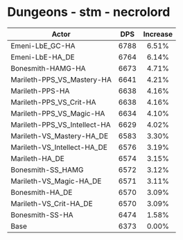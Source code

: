 # Dungeons - stm - necrolord
| Actor | DPS | Increase |
|---|:---:|:---:|
|Emeni-LbE_GC-HA|6788|6.51%|
|Emeni-LbE-HA_DE|6764|6.14%|
|Bonesmith-HAMG-HA|6673|4.71%|
|Marileth-PPS_VS_Mastery-HA|6641|4.21%|
|Marileth-PPS-HA|6638|4.16%|
|Marileth-PPS_VS_Crit-HA|6638|4.16%|
|Marileth-PPS_VS_Magic-HA|6634|4.10%|
|Marileth-PPS_VS_Intellect-HA|6629|4.02%|
|Marileth-VS_Mastery-HA_DE|6583|3.30%|
|Marileth-VS_Intellect-HA_DE|6576|3.19%|
|Marileth-HA_DE|6574|3.15%|
|Bonesmith-SS_HAMG|6572|3.12%|
|Marileth-VS_Magic-HA_DE|6571|3.11%|
|Bonesmith-HA_DE|6570|3.09%|
|Marileth-VS_Crit-HA_DE|6570|3.09%|
|Bonesmith-SS-HA|6474|1.58%|
|Base|6373|0.00%|
